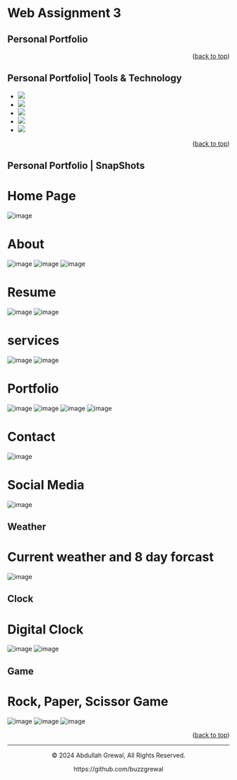 # Web Assignment 3
<a name="readme-top"></a>
## Personal Portfolio


<p align="right">(<a href="#readme-top">back to top</a>)</p>

## Personal Portfolio| Tools & Technology

* <img src="https://img.shields.io/badge/HTML5-E34F26?style=for-the-badge&logo=html5&logoColor=white" />
* <img src="https://img.shields.io/badge/CSS3-1572B6?style=for-the-badge&logo=css3&logoColor=white" />
* <img src="https://img.shields.io/badge/JavaScript-323330?style=for-the-badge&logo=javascript&logoColor=F7DF1E"/>
* <img src="https://img.shields.io/badge/Visual_Studio_Code-0078D4?style=for-the-badge&logo=visual%20studio%20code&logoColor=white" />
* <img src="https://img.shields.io/badge/Bootstrap-563D7C?style=for-the-badge&logo=bootstrap&logoColor=white" />

<p align="right">(<a href="#readme-top">back to top</a>)</p>


## Personal Portfolio | SnapShots

# Home Page
![image](https://github.com/buzzgrewal/WEB-Assignment-3/assets/99383571/ab5ce1ab-3aa1-4dbb-a17d-91e9d57e574c)


# About
![image](https://github.com/buzzgrewal/WEB-Assignment-3/assets/99383571/d8ae2a83-be11-4f33-8cd1-6e656770e12c)
![image](https://github.com/buzzgrewal/WEB-Assignment-3/assets/99383571/db23a41e-a6b1-44ad-acbb-52e2661b13d6)
![image](https://github.com/buzzgrewal/WEB-Assignment-3/assets/99383571/8c681c69-6d4e-4f57-867c-488382a54934)


# Resume
![image](https://github.com/buzzgrewal/WEB-Assignment-3/assets/99383571/abab5140-959c-44c6-bd81-34409b84040d)
![image](https://github.com/buzzgrewal/WEB-Assignment-3/assets/99383571/2664d7b5-5275-413a-a6f8-dfe039ba61e5)



# services
![image](https://github.com/buzzgrewal/WEB-Assignment-3/assets/99383571/97e21147-dba8-451c-a339-993651a50499)
![image](https://github.com/buzzgrewal/WEB-Assignment-3/assets/99383571/6a33ee8e-95c2-4e47-ace0-bb051263c43c)



# Portfolio
![image](https://github.com/buzzgrewal/WEB-Assignment-3/assets/99383571/9f1a6638-fe16-459e-80d6-a9d8528a3360)
![image](https://github.com/buzzgrewal/WEB-Assignment-3/assets/99383571/cf7d102d-8a93-40bc-93cb-9f81091c2cef)
![image](https://github.com/buzzgrewal/WEB-Assignment-3/assets/99383571/56725222-14bf-4c02-a2d1-dddd4fa65df2)
![image](https://github.com/buzzgrewal/WEB-Assignment-3/assets/99383571/11f2b5af-6e3f-40c6-a409-3c1bcf918c9a)





# Contact
![image](https://github.com/buzzgrewal/WEB-Assignment-3/assets/99383571/af0d975a-a506-4f5e-ac08-03fd2c5f81e0)


# Social Media
![image](https://github.com/buzzgrewal/WEB-Assignment-3/assets/99383571/09668bab-6e42-44ba-b406-af3047afcda9)

<a name="readme-top"></a>
## Weather

# Current weather and 8 day forcast
![image](https://github.com/buzzgrewal/WEB-Assignment-3/assets/99383571/0e54ae35-7196-4c79-9447-ccf352d40303)


<a name="readme-top"></a>
## Clock

# Digital Clock 
![image](https://github.com/buzzgrewal/WEB-Assignment-3/assets/99383571/371a1d61-8a6a-4856-8593-9a4fbf02d0eb)
![image](https://github.com/buzzgrewal/WEB-Assignment-3/assets/99383571/14b17bdc-fa30-47f8-9e9d-8e374bcd7abe)


## Game

# Rock, Paper, Scissor Game
![image](https://github.com/buzzgrewal/WEB-Assignment-3/assets/99383571/c7f0b216-2cf9-4f8e-9ecb-6e39d34b2325)
![image](https://github.com/buzzgrewal/WEB-Assignment-3/assets/99383571/199e148a-ed7e-4f5e-850d-319119cea730)
![image](https://github.com/buzzgrewal/WEB-Assignment-3/assets/99383571/bec6e245-8374-4255-991a-3b2193f89ac8)




<p align="right">(<a href="#readme-top">back to top</a>)</p>

---
<p align="center"> © 2024 Abdullah Grewal, All Rights Reserved. </p>
<p align="center">
https://github.com/buzzgrewal
</p>
